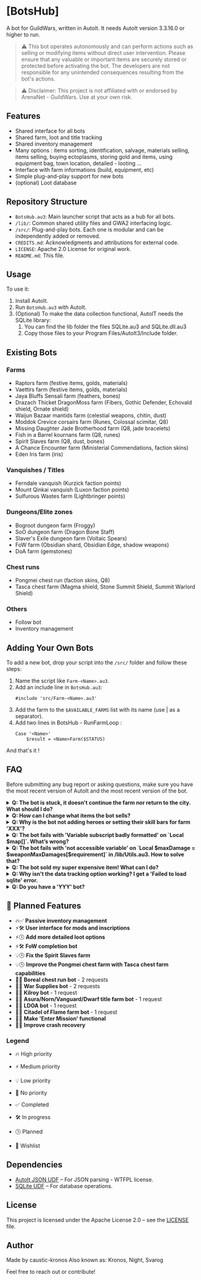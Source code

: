 # [BotsHub]
A bot for GuildWars, written in AutoIt.
It needs AutoIt version 3.3.16.0 or higher to run.

> ⚠️ This bot operates autonomously and can perform actions such as selling or modifying items without direct user intervention. ​Please ensure that any valuable or important items are securely stored or protected before activating the bot. The developers are not responsible for any unintended consequences resulting from the bot's actions.

> ⚠️ Disclaimer: This project is not affiliated with or endorsed by ArenaNet - GuildWars. Use at your own risk.

## Features
- Shared interface for all bots
- Shared farm, loot and title tracking
- Shared inventory management
- Many options : items sorting, identification, salvage, materials selling, items selling, buying ectoplasms, storing gold and items, using equipment bag, town location, detailed - looting ...
- Interface with farm informations (build, equipment, etc)
- Simple plug-and-play support for new bots
- (optional) Loot database

## Repository Structure
- `BotsHub.au3`: Main launcher script that acts as a hub for all bots.
- `/lib/`: Common shared utility files and GWA2 interfacing logic.
- `/src/`: Plug-and-play bots. Each one is modular and can be independently added or removed.
- `CREDITS.md`: Acknowledgments and attributions for external code.
- `LICENSE`: Apache 2.0 License for original work.
- `README.md`: This file.

## Usage
To use it:
1. Install AutoIt.
2. Run `BotsHub.au3` with AutoIt.
3. (Optional) To make the data collection functional, AutoIT needs the SQLite library:
	1. You can find the lib folder the files SQLite.au3 and SQLite.dll.au3
	2. Copy those files to your Program Files/AutoIt3/Include folder.

## Existing Bots
### Farms
- Raptors farm (festive items, golds, materials)
- Vaettirs farm (festive items, golds, materials)
- Jaya Bluffs Sensali farm (feathers, bones)
- Drazach Thicket DragonMoss farm (Fibers, Gothic Defender, Echovald shield, Ornate shield)
- Waijun Bazaar mantids farm (celestial weapons, chitin, dust)
- Moddok Crevice corsairs farm (Runes, Colossal scimitar, Q8)
- Missing Daughter Jade Brotherhood farm (Q8, jade bracelets)
- Fish in a Barrel kournans farm (Q8, runes)
- Spirit Slaves farm (Q8, dust, bones)
- A Chance Encounter farm (Ministerial Commendations, faction skins)
- Eden Iris farm (iris)
### Vanquishes / Titles
- Ferndale vanquish (Kurzick faction points)
- Mount Qinkai vanquish (Luxon faction points)
- Sulfurous Wastes farm (Lightbringer points)
### Dungeons/Elite zones
- Bogroot dungeon farm (Froggy)
- SoO dungeon farm (Dragon Bone Staff)
- Slaver's Exile dungeon farm (Voltaic Spears)
- FoW farm (Obsidian shard, Obsidian Edge, shadow weapons)
- DoA farm (gemstones)
### Chest runs
- Pongmei chest run (faction skins, Q8)
- Tasca chest farm (Magma shield, Stone Summit Shield, Summit Warlord Shield)
### Others
- Follow bot
- Inventory management

## Adding Your Own Bots
To add a new bot, drop your script into the `/src/` folder and follow these steps:
1. Name the script like `Farm-<Name>.au3`.
2. Add an include line in `BotsHub.au3`:
	```autoit
	#include 'src/Farm-<Name>.au3'
	```
3. Add the farm to the `$AVAILABLE_FARMS` list with its name <Name> (use | as a separator).
4. Add two lines in BotsHub - RunFarmLoop :
	```autoit
	Case '<Name>'
		$result = <Name>Farm($STATUS)
	```
And that's it !

## FAQ
Before submitting any bug report or asking questions, make sure you have the most recent version of AutoIt and the most recent version of the bot.

<details> <summary><strong>Q: The bot is stuck, it doesn't continue the farm nor return to the city. What should I do?</strong></summary>
There are several possible causes for this issue. To help diagnose it, please provide as much information as possible:
- Which bot are you using?
- When did it stop? (During the farm itself, while managing inventory, etc.)
- What were the last logs shown in the bot’s console?
- Did it happen more than once?
</details>

<details> <summary><strong>Q: How can I change what items the bot sells?</strong></summary>
Some loot options are directly configurable through the interface.
For more advanced customization, you will need to edit the files manually:
- For mods : in GWA2-Items_Modstructs.au3, at the end of the file, there is a function: Func CreateValuableModsByTypeMap(). Adding mods to the lists inside this function will make the bot keep items with those mods.
- For weapons : in Utils-Storage-Bot.au3, near the end of the file, you will find an array called Local Static $shouldKeepWeaponsArray. Adding item ModelIDs to this array will tell the bot not to sell those items.
Note: A more practical looting configuration system is planned for a future update.
</details>

<details> <summary><strong>Q: Why is the bot not adding heroes or setting their skill bars for farm 'XXX'?</strong></summary>
Not all farms automatically load heroes and their builds.
When builds vary a lot, it is up to the player to add the necessary heroes and set their skill bars manually.
</details>

<details> <summary><strong>Q: The bot fails with 'Variable subscript badly formatted' on `Local $map[]`. What’s wrong?</strong></summary>
This bot uses maps, a feature introduced in AutoIt v3.3.16.0.
Please check your AutoIt version and update it if necessary.
</details>

<details> <summary><strong>Q: The bot fails with 'not accessible variable' on `Local $maxDamage = $weaponMaxDamages[$requirement]` in /lib/Utils.au3. How to solve that?</strong></summary>
Reinstalling AutoIt solves this issue.
</details>

<details> <summary><strong>Q: The bot sold my super expensive item! What can I do?</strong></summary>
Unfortunately, we cannot recover lost items.
Please ensure that any valuable or important items are safely stored or protected before activating the bot.

The developers are not responsible for any unintended consequences resulting from the bot’s actions.
</details>

<details> <summary><strong>Q: Why isn't the data tracking option working? I get a 'Failed to load sqlite' error.</strong></summary>
You need the SQLite AutoIt library installed:

Copy SQLite.au3 and SQLite.dll.au3 into your AutoIt3\Include\ folder.
</details>

<details> <summary><strong>Q: Do you have a 'YYY' bot?</strong></summary>
No — if a bot isn’t included, I don’t have it.
Feel free to create and add more bots; it’s pretty simple!
</details>

## 📌 Planned Features

- 🔥✅ **Passive inventory management**
- ⚡🛠️ **User interface for mods and inscriptions**
- ⚡🕓 **Add more detailed loot options**
- ⚡🛠️ **FoW completion bot**
- 💡🕓 **Fix the Spirit Slaves farm**
- 💡🕓 **Improve the Pongmei chest farm with Tasca chest farm capabilities**
- 🧠💭 **Boreal chest run bot** - 2 requests
- 🧠💭 **War Supplies bot** - 2 requests
- 🧠💭 **Kilroy bot** - 1 request
- 🧠💭 **Asura/Norn/Vanguard/Dwarf title farm bot** - 1 request
- 🧠💭 **LDOA bot** - 1 request
- 🧠💭 **Citadel of Flame farm bot** - 1 request
- 🧠💭 **Make 'Enter Mission' functional**
- 🧠💭 **Improve crash recovery**

### Legend

- 🔥 High priority  
- ⚡ Medium priority  
- 💡 Low priority
- 🧠 No priority

- ✅ Completed
- 🛠️ In progress
- 🕓 Planned
- 💭 Wishlist

## Dependencies
- [AutoIt JSON UDF](https://github.com/Sylvan86/autoit-json-udf) – For JSON parsing - WTFPL license.
- [SQLite UDF](https://www.autoitscript.com/autoit3/pkgmgr/sqlite/) – For database operations.

## License
This project is licensed under the Apache License 2.0 – see the [LICENSE](LICENSE) file.

## Author
Made by caustic-kronos
Also known as: Kronos, Night, Svarog

Feel free to reach out or contribute!
